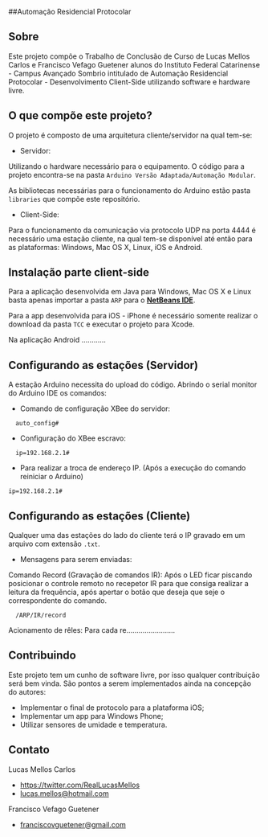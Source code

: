 ##Automação Residencial Protocolar

Sobre
--------------
Este projeto compõe o Trabalho de Conclusão de Curso de Lucas Mellos Carlos e Francisco Vefago Guetener alunos do Instituto Federal Catarinense - Campus Avançado Sombrio intitulado de Automação Residencial Protocolar - Desenvolvimento Client-Side utilizando software e hardware livre.

O que compõe este projeto?
--------------------------------
O projeto é composto de uma arquitetura cliente/servidor na qual tem-se:
- Servidor:

Utilizando o hardware necessário para o equipamento. O código para a projeto encontra-se na pasta `Arduino Versão Adaptada/Automação Modular`.

As bibliotecas necessárias para o funcionamento do Arduino estão pasta `libraries` que compõe este repositório.

- Client-Side:

Para o funcionamento da comunicação via protocolo UDP na porta 4444 é necessário uma estação cliente, na qual tem-se disponível até então para as plataformas: Windows, Mac OS X, Linux, iOS e Android.

Instalação parte client-side
-------------------------------

Para a aplicação desenvolvida em Java para Windows, Mac OS X e Linux basta apenas importar a pasta `ARP` para o **[NetBeans IDE](https://netbeans.org/)**.

Para a app desenvolvida para iOS - iPhone é necessário somente realizar o download da pasta `TCC` e executar o projeto para Xcode.

Na aplicação Android ............

Configurando as estações (Servidor)
------------------------------------

A estação Arduino necessita do upload do código. Abrindo o serial monitor do Arduino IDE os comandos:
- Comando de configuração XBee do servidor:

```
  auto_config#
```

- Configuração do XBee escravo:

```
  ip=192.168.2.1#
  ```
  
-  Para realizar a troca de endereço IP. (Após a execução do comando reiniciar o Arduino)
  ```
  ip=192.168.2.1#
  ```

Configurando as estações (Cliente)
-------------------------------------

Qualquer uma das estações do lado do cliente terá o IP gravado em um arquivo com extensão `.txt`.

- Mensagens para serem enviadas:

Comando Record (Gravação de comandos IR):
Após o LED ficar piscando posicionar o controle remoto no recepetor IR para que consiga realizar a leitura da frequência, após apertar o botão que deseja que seje o correspondente do comando.
```
  /ARP/IR/record
```

Acionamento de rêles:
Para cada re........................

Contribuindo
------------
Este projeto tem um cunho de software livre, por isso qualquer contribuição será bem vinda.
São pontos a serem implementados ainda na concepção do autores:
- Implementar o final de protocolo para a plataforma iOS;
- Implementar um app para Windows Phone;
- Utilizar sensores de umidade e temperatura.

Contato
-------------
Lucas Mellos Carlos
- https://twitter.com/RealLucasMellos
- lucas.mellos@hotmail.com

Francisco Vefago Guetener
- franciscovguetener@gmail.com
